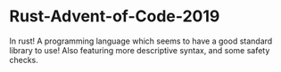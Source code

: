# Rust-Advent-of-Code-2019

In rust! A programming language which seems to have a good standard library to use!
Also featuring more descriptive syntax, and some safety checks. 
